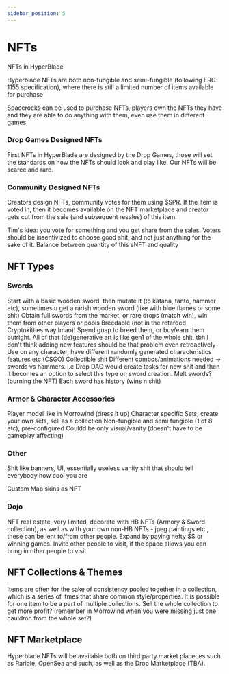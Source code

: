 ```yaml
---
sidebar_position: 5
---
```


# NFTs

NFTs in HyperBlade

Hyperblade NFTs are both non-fungible and semi-fungible (following ERC-1155 specification), where there is still a limited number of items available for purchase

Spacerocks can be used to purchase NFTs, players own the NFTs they have and they are able to do anything with them, even use them in different games

### Drop Games Designed NFTs

First NFTs in HyperBlade are designed by the Drop Games, those will set the standards on how the NFTs should look and play like. Our NFTs will be scarce and rare.

### Community Designed NFTs

Creators design NFTs, community votes for them using $SPR. If the item is voted in, then it becomes available on the NFT marketplace and creator gets cut from the sale (and subsequent resales) of this item.

Tim's idea: you vote for something and you get share from the sales. Voters should be insentivized to choose good shit, and not just anything for the sake of it. Balance between quantity of this sNFT and quality

## NFT Types

### Swords

Start with a basic wooden sword, then mutate it (to katana, tanto, hammer etc), sometimes u get a rarish wooden sword (like with blue flames or some shit)
Obtain full swords from the market, or rare drops (match win), win them from other players or pools
Breedable (not in the retarded Cryptokitties way lmao)! Spend guap to breed them, or buy/earn them outright. All of that (de)generative art is like gen1 of the whole shit, tbh I don't think adding new features should be that problem even retroactively
Use on any character, have different randomly generated characteristics features etc (CSGO)
Collectible shit
Different combos/animations needed -> swords vs hammers. i.e Drop DAO would create tasks for new shit and then it becomes an option to select this type on sword creation.
Melt swords? (burning the NFT)
Each sword has history (wins n shit)

### Armor & Character Accessories

Player model like in Morrowind (dress it up)
Character specific
Sets, create your own sets, sell as a collection
Non-fungible and semi fungible (1 of 8 etc), pre-configured
Couldd be only visual/vanity (doesn't have to be gameplay affecting)

### Other

Shit like banners, UI, essentially useless vanity shit that should tell everybody how cool you are

Custom Map skins as NFT

### Dojo

NFT real estate, very limited, decorate with HB NFTs (Armory & Sword collection), as well as with your own non-HB NFTs - jpeg paintings etc., these can be lent to/from other people. Expand by paying hefty $$ or winning games. Invite other people to visit, if the space allows you can bring in other people to visit

## NFT Collections & Themes

Items are often for the sake of consistency pooled together in a collection, which is a series of itmes that share common style/properties. It is possible for one item to be a part of multiple collections. Sell the whole collection to get more profit? (remember in Morrowind when you were missing just one cauldron from the whole set?)

## NFT Marketplace

Hyperblade NFTs will be available both on third party market placeces such as Rarible, OpenSea and such, as well as the Drop Marketplace (TBA).
